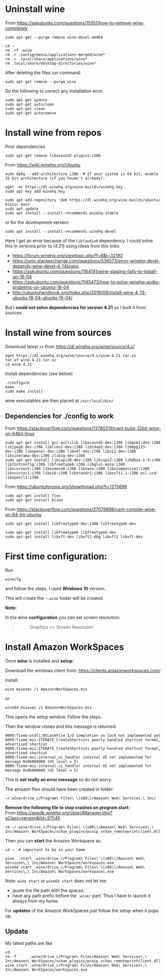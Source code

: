 


Uninstall wine
================================================================================

From <https://askubuntu.com/questions/15551/how-to-remove-wine-completely>

    sudo apt-get --purge remove wine-devel-amd64 

    cd ~
    rm -rf .wine
    rm -r .config/menus/applications-merged/wine*
    rm -r .local/share/applications/wine*
    rm .local/share/desktop-directories/wine*

    
After deleting the files run command:

    sudo apt-get remove --purge wine

Do the following to correct any installation error.

    sudo apt-get update
    sudo apt-get autoclean
    sudo apt-get clean
    sudo apt-get autoremove



Install wine from repos
================================================================================

Prior dependencies

    sudo apt-get remove libasound2-plugins:i386

From <https://wiki.winehq.org/Ubuntu>

    sudo dpkg --add-architecture i386  # If your system is 64 bit, enable 32 bit architecture (if you haven't already):
    
    wget -nc https://dl.winehq.org/wine-builds/winehq.key
    sudo apt-key add winehq.key
    
    sudo apt-add-repository 'deb https://dl.winehq.org/wine-builds/ubuntu/ bionic main'
    sudo apt update
    sudo apt install --install-recommends winehq-stable

or for the development version:

    sudo apt install --install-recommends winehq-devel


Here I get an error because of the `libfaudio0` dependency.
I could solve this in versions prior to (4.21) using ideas from this links:

- <https://forum.winehq.org/viewtopic.php?f=8&t=32192>
- <https://unix.stackexchange.com/questions/536573/error-winehq-devel-depends-wine-devel-4-14bionic>
- <https://askubuntu.com/questions/1164191/wine-staging-fails-to-install-on-18-04>
- <https://askubuntu.com/questions/1145473/how-to-solve-winehq-audio-problems-on-ubuntu-18-04>
- <http://ubuntuhandbook.org/index.php/2019/08/install-wine-4-13-ubuntu-18-04-ubuntu-19-04/>


But I __could not solve dependencies for version 4.21__ 
so I built it from sources.



Install wine from sources
================================================================================

Download latest `xz` from https://dl.winehq.org/wine/source/4.x/

    wget https://dl.winehq.org/wine/source/4.x/wine-4.21.tar.xz
    tar xf wine-4.21.tar.xz
    cd wine-4.21

Install dependencies (see below)

    ./configure
    make
    sudo make install

wine executables are then placed at `/usr/local/bin/`


Dependencies for ./config to work
----------------------------------------

From <https://stackoverflow.com/questions/13780319/cant-build-32bit-wine-on-64bit-linux>

```
sudo apt-get install gcc-multilib libasound2-dev:i386 libgsm1-dev:i386 libjpeg8-dev:i386 liblcms2-dev:i386 libldap2-dev:i386 libmpg123-dev:i386 libopenal-dev:i386 libv4l-dev:i386 libx11-dev:i386 libxinerama-dev:i386 zlib1g-dev:i386
sudo apt-get install libcapi20-dev:i386 libcups2:i386 libdbus-1-3:i386 libfontconfig:i386 libfreetype6:i386 libglu1-mesa:i386 libncurses5:i386 libosmesa6:i386 libsane:i386 libxcomposite1:i386 libxcursor1:i386 libxi6:i386 libxrandr2:i386 libxslt1.1:i386 ocl-icd-libopencl1:i386
```

From <https://ubuntuforums.org/showthread.php?t=1275696>

    sudo apt-get install flex
    sudo apt-get install bison

From <https://stackoverflow.com/questions/27079898/cant-compile-wine-on-64-bit-ubuntu>

    sudo apt-get install libfreetype6-dev:i386 libfreetype6-dev

    sudo apt-get install libfreetype6 libfreetype6-dev
    sudo apt-get install libxft-dev libxft2-dbg libxft2 libxft-dev 



First time configuration:
================================================================================

Run 

    winecfg

and follow the steps. 
I used __Windows 10__ version.

This will create the `~.wine` folder will be created.

__Note:__ 

In the wine __configuration__ you can set screen resolution:

>> Graphics >> Screen Resolution



Install Amazon WorkSpaces
================================================================================

Once __wine__ is installed and __setup__:

Download the windows client from: <https://clients.amazonworkspaces.com/>

Install:

    wine msiexec /i Amazon+WorkSpaces.msi

or 

    wine64 msiexec /i Amazon+WorkSpaces.msi

This opens the setup window. Follow the steps.

Then the window closes and this message is returned:

```
0009:fixme:ntdll:NtLockFile I/O completion on lock not implemented yet
0009:fixme:msi:ITERATE_CreateShortcuts poorly handled shortcut format, advertised shortcut
0009:fixme:msi:ITERATE_CreateShortcuts poorly handled shortcut format, advertised shortcut
0009:fixme:msi:internal_ui_handler internal UI not implemented for message 0x0b000000 (UI level = 5)
0009:fixme:msi:internal_ui_handler internal UI not implemented for message 0x0b000000 (UI level = 5)
```

This is __not really an error message__ so do not worry.

The amazon files should have been created in folder:

    ~/.wine/drive_c/Program\ Files\ \(x86\)/Amazon\ Web\ Services,\ Inc/


__Remove the following file to stop crashes on program start:__  
From <https://appdb.winehq.org/objectManager.php?sClass=version&iId=37045>

    rm ~/.wine/drive_c/Program\ Files\ \(x86\)/Amazon\ Web\ Services\,\ Inc/Amazon\ WorkSpaces/vchan_plugins/pcoip_vchan_remoteprintclient.dll

Then you can __start__ the Amazon Workspace as:

    cd ~  # important to be in your home
    
    wine   start .wine/drive_c/Program\ Files\ \(x86\)/Amazon\ Web\ Services\,\ Inc/Amazon\ WorkSpaces/workspaces.exe
    wine64 start .wine/drive_c/Program\ Files\ \(x86\)/Amazon\ Web\ Services\,\ Inc/Amazon\ WorkSpaces/workspaces.exe


Note: `wine start` or `wine64 start` does not let me:
 - quote the file path with the spaces.
 - have any path prefix before the `.wine/` part. Thus I have to launch it always from my home.

For __updates__ of the Amazon WorkSpaces just follow the setup when it pops up.


Update
----------------------------------------

My latest paths are like

    cd
    rm -f      .wine/drive_c/Program\ Files/Amazon\ Web\ Services\,\ Inc/Amazon\ WorkSpaces/vchan_plugins/pcoip_vchan_remoteprintclient.dll 
    wine start .wine/drive_c/Program\ Files/Amazon\ Web\ Services\,\ Inc/Amazon\ WorkSpaces/workspaces.exe

